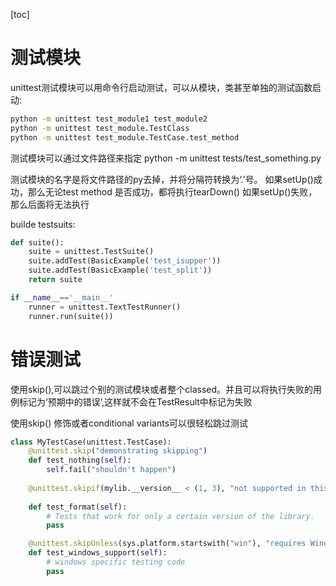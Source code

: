 [toc]
# 测试模块
unittest测试模块可以用命令行启动测试，可以从模块，类甚至单独的测试函数启动:
```bash
python -m unittest test_module1 test_module2
python -m unittest test_module.TestClass
python -m unittest test_module.TestCase.test_method
```
测试模块可以通过文件路径来指定
python -m unittest tests/test_something.py

测试模块的名字是将文件路径的py去掉，并将分隔符转换为‘.’号。
如果setUp()成功，那么无论test method 是否成功，都将执行tearDown()
如果setUp()失败，那么后面将无法执行

builde testsuits:
```python
def suite():
	suite = unittest.TestSuite()
	suite.addTest(BasicExample('test_isupper'))
	suite.addTest(BasicExample('test_split'))
	return suite

if __name__=='__main__'
	runner = unittest.TextTestRunner()
	runner.run(suite())
```

# 错误测试
使用skip(),可以跳过个别的测试模块或者整个classed。并且可以将执行失败的用例标记为‘预期中的错误’,这样就不会在TestResult中标记为失败

使用skip() 修饰或者conditional variants可以很轻松跳过测试
```python
class MyTestCase(unittest.TestCase):
	@unittest.skip("demonstrating skipping")
	def test_nothing(self):
		self.fail("shouldn't happen")
	
	@unittest.skipif(mylib.__version__ < (1, 3), "not supported in this lobrary version")
	
	def test_format(self):
        # Tests that work for only a certain version of the library.
        pass

    @unittest.skipUnless(sys.platform.startswith("win"), "requires Windows")
    def test_windows_support(self):
        # windows specific testing code
        pass
	
	


